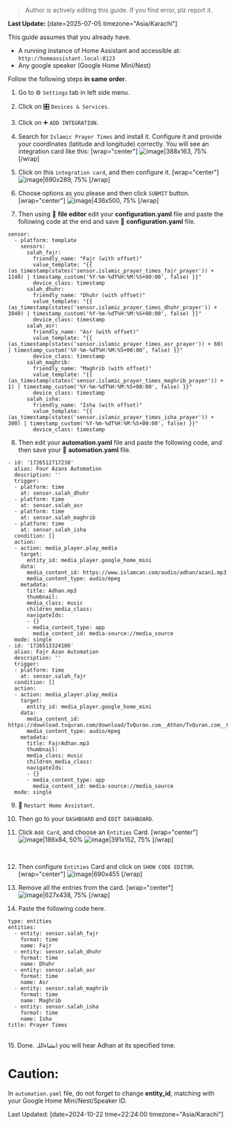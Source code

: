 > Author is actively editing this guide. If you find error, plz report it.

**Last Update:** [date=2025-07-05 timezone="Asia/Karachi"]

This guide assumes that you already have.

* A running instance of Home Assistant and accessible at: `http://homeassistant.local:8123`
* Any google speaker (Google Home Mini/Nest)

Follow the following steps **in same order**.

1. Go to ⚙️ `Settings` tab in left side menu.

2. Click on 🎛️ `Devices & Services`.

3. Click on ➕ `ADD INTEGRATION`.

4. Search for `Islamic Prayer Times` and install it. Configure it and provide your coordinates (latitude and longitude) correctly. You will see an integration card like this:
[wrap="center"]
![image|388x163, 75%](upload://cpDJNUJThlcT5iPpRUKVvafbnWT.png)
[/wrap]

5. Click on this `integration card`, and then configure it.
[wrap="center"]
![image|690x289, 75%](upload://9ys4Q8VTdqQEvM1bVM9uDa7N4dj.png)
[/wrap]

6. Choose options as you please and then click `SUBMIT` button.
[wrap="center"]
![image|436x500, 75%](upload://d9toHpcJp4JxuXaDiZ1FoKQSmJ2.png)
[/wrap]

7. Then using 🔧 **file editor** edit your **configuration.yaml** file and paste the following code at the end and save 💾 **configuration.yaml** file.

```
sensor:
  - platform: template
    sensors:
      salah_fajr:
        friendly_name: "Fajr (with offset)"
        value_template: "{{ (as_timestamp(states('sensor.islamic_prayer_times_fajr_prayer')) + 1140) | timestamp_custom('%Y-%m-%dT%H:%M:%S+00:00', false) }}"
        device_class: timestamp
      salah_dhuhr:
        friendly_name: "Dhuhr (with offset)"
        value_template: "{{ (as_timestamp(states('sensor.islamic_prayer_times_dhuhr_prayer')) + 3840) | timestamp_custom('%Y-%m-%dT%H:%M:%S+00:00', false) }}"
        device_class: timestamp
      salah_asr:
        friendly_name: "Asr (with offset)"
        value_template: "{{ (as_timestamp(states('sensor.islamic_prayer_times_asr_prayer')) + 60) | timestamp_custom('%Y-%m-%dT%H:%M:%S+00:00', false) }}"
        device_class: timestamp
      salah_maghrib:
        friendly_name: "Maghrib (with offset)"
        value_template: "{{ (as_timestamp(states('sensor.islamic_prayer_times_maghrib_prayer')) + 1) | timestamp_custom('%Y-%m-%dT%H:%M:%S+00:00', false) }}"
        device_class: timestamp
      salah_isha:
        friendly_name: "Isha (with offset)"
        value_template: "{{ (as_timestamp(states('sensor.islamic_prayer_times_isha_prayer')) + 300) | timestamp_custom('%Y-%m-%dT%H:%M:%S+00:00', false) }}"
        device_class: timestamp
```

8. Then edit your **automation.yaml** file and paste the following code, and then save your 💾 **automation.yaml** file.

```
- id: '1726512717238'
  alias: Four Azans Automation
  description: ''
  trigger:
  - platform: time
    at: sensor.salah_dhuhr
  - platform: time
    at: sensor.salah_asr
  - platform: time
    at: sensor.salah_maghrib
  - platform: time
    at: sensor.salah_isha
  condition: []
  action:
  - action: media_player.play_media
    target:
      entity_id: media_player.google_home_mini
    data:
      media_content_id: https://www.islamcan.com/audio/adhan/azan1.mp3
      media_content_type: audio/mpeg
    metadata:
      title: Adhan.mp3
      thumbnail:
      media_class: music
      children_media_class:
      navigateIds:
      - {}
      - media_content_type: app
        media_content_id: media-source://media_source
  mode: single
- id: '1726513324106'
  alias: Fajr Azan Automation
  description: ''
  trigger:
  - platform: time
    at: sensor.salah_fajr
  condition: []
  action:
  - action: media_player.play_media
    target:
      entity_id: media_player.google_home_mini
    data:
      media_content_id: https://download.tvquran.com/download/TvQuran.com__Athan/TvQuran.com__01.athan.mp3
      media_content_type: audio/mpeg
    metadata:
      title: FajrAdhan.mp3
      thumbnail:
      media_class: music
      children_media_class:
      navigateIds:
      - {}
      - media_content_type: app
        media_content_id: media-source://media_source
  mode: single
```

9. 🔁 `Restart Home Assistant`.

10. Then go to your `DASHBOARD` and `EDIT DASHBOARD`.

11.  Click `Add Card`, and choose an `Entities` Card.
[wrap="center"]
![image|186x84, 50%](upload://hNjpRjS6zO5uZdIgKfy7x1qIwV8.png)
![image|391x152, 75%](upload://mSO1DsWGm70lVct5ETyFH176piD.png)
[/wrap]
<br>

12. Then configure `Entities` Card and click on `SHOW CODE EDITOR`.
[wrap="center"]
![image|690x455](upload://uuITLqv8LyK6mA5xiVZTShCzNBI.png)
[/wrap]

13. Remove all the entries from the card.
[wrap="center"]
![image|627x438, 75%](upload://dvnAWlHp1uFLlhZw6gI3I6EYlqc.png)
[/wrap]

14. Paste the following code here.

```
type: entities
entities:
  - entity: sensor.salah_fajr
    format: time
    name: Fajr
  - entity: sensor.salah_dhuhr
    format: time
    name: Dhuhr
  - entity: sensor.salah_asr
    format: time
    name: Asr
  - entity: sensor.salah_maghrib
    format: time
    name: Maghrib
  - entity: sensor.salah_isha
    format: time
    name: Isha
title: Prayer Times
```
<br>
15. Done. انشاءاللہ you will hear Adhan at its specified time.

# Caution:
In `automation.yaml` file, do not forget to change **entity_id**, matching with your Google Home Mini/Nest/Speaker ID.

Last Updated: [date=2024-10-22 time=22:24:00 timezone="Asia/Karachi"]
